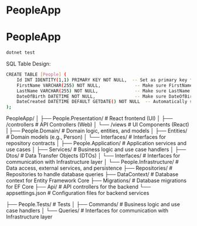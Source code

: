 # PeopleApp
# PeopleApp

```bash
dotnet test
```

SQL Table Design:

```bash
CREATE TABLE [People] (
    Id INT IDENTITY(1,1) PRIMARY KEY NOT NULL,  -- Set as primary key for uniqueness
    FirstName VARCHAR(255) NOT NULL,             -- Make sure FirstName is not NULL
    LastName VARCHAR(255) NOT NULL,              -- Make sure LastName is not NULL
    DateOfBirth DATETIME NOT NULL,               -- Make sure DateOfBirth is not NULL
    DateCreated DATETIME DEFAULT GETDATE() NOT NULL  -- Automatically set current date/time on record creation
);
```
PeopleApp/
│
├── People.Presentation/        # React frontend (UI)
│   ├── /controllers            # API Controllers (Web)
│   └── /views                  # UI Components (React)
|
├── People.Domain/              # Domain logic, entities, and models
│   ├── Entities/               # Domain models (e.g., Person)
│   └── Interfaces/             # Interfaces for repository contracts
│
├── People.Application/         # Application services and use cases
│   ├── Services/               # Business logic and use case handlers
│   ├── Dtos/                   # Data Transfer Objects (DTOs)
│   └── Interfaces/             # Interfaces for communication with Infrastructure layer
│
└── People.Infrastructure/      # Data access, external services, and persistence
    ├── Repositories/           # Repositories to handle database queries
    ├── DataContext/            # Database context for Entity Framework Core
    ├── Migrations/             # Database migrations for EF Core
    ├── Api/                    # API controllers for the backend
    └── appsettings.json        # Configuration files for backend services


├── People.Tests/               # Tests
│   ├── Commands/               # Business logic and use case handlers
│   └── Queries/                # Interfaces for communication with Infrastructure layer

